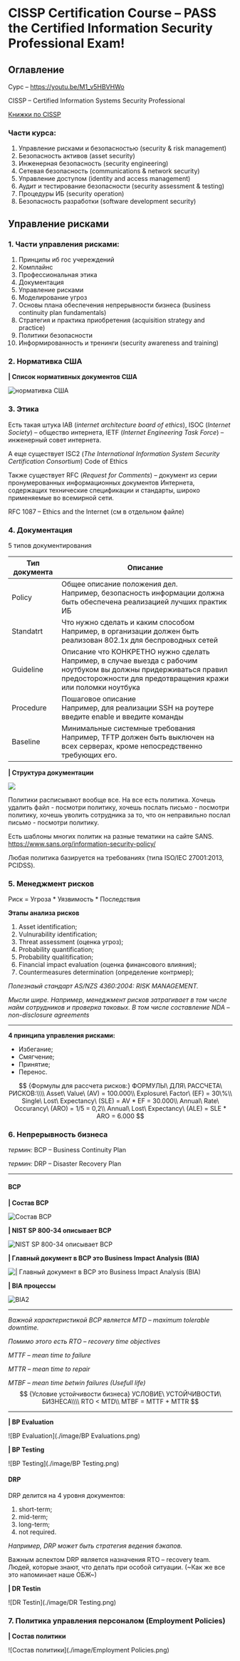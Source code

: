 # CISSP Certification Course – PASS the Certified Information Security Professional Exam!

## Оглавление

Сурс – https://youtu.be/M1_v5HBVHWo

CISSP – Certified Information Systems Security Professional

[Книжки по CISSP](https://www.mhprofessional.com/catalogsearch/result/?q=CISSP)

### Части курса:

1. Управление рисками и безопасностью (security & risk management)
2. Безопасность активов (asset security)
3. Инженерная безопасность (security engineering)
4. Сетевая безопасность (communications & network security)
5. Управление доступом (identity and access management)
6. Аудит и тестирование безопасности (security assessment & testing)
7. Процедуры ИБ (security operation)
8. Безопасность разработки (software development security)



## Управление рисками

### 1. Части управления рисками:

1. Принципы иб гос учереждений
2. Комплайнс
3. Профессиональная этика
4. Документация
5. Управление рисками
6. Моделирование угроз
7. Основы плана обеспечения непрерывности бизнеса (business continuity plan fundamentals)
8. Cтратегия и практика приобретения (acquisition strategy and practice)
9. Политики безопасности
10. Информированность и тренинги (security awareness and training)



### 2. Нормативка США

**|	Список нормативных документов США**

![нормативка США](./images/US_LOW.png)





### 3. Этика

Есть такая штука IAB (*internet architecture board of ethics*), ISOC (*Internet Society*) – общество интернета, IETF (*Internet Engineering Task Force*) – инженерный совет интернета.

А еще существует ISC2 (*The International Information System Security Certification Consortium*) Code of Ethics

Также существует RFC (*Request for Comments*) –  документ из серии пронумерованных информационных документов Интернета, содержащих технические спецификации и стандарты, широко применяемые во всемирной сети. 

RFC 1087 – Ethics and the Internet (см в отдельном файле)



### 4. Документация

5 типов документирования

| Тип документа | Описание                                                     |
| ------------- | ------------------------------------------------------------ |
| Policy        | Общее описание положения дел.<br />Например, безопасность информации должна быть обеспечена реализацией лучших практик ИБ |
| Standatrt     | Что нужно сделать и каким способом<br />Например, в организации должен быть реализован 802.1x для беспроводных сетей |
| Guideline     | Описание что КОНКРЕТНО нужно сделать<br />Например, в случае выезда с рабочим ноутбуком вы должны придерживаться правил предосторожности для предотвращения кражи или поломки ноутбука |
| Procedure     | Пошаговое описание<br />Например, для реализации SSH на роутере введите enable и введите команды |
| Baseline      | Минимальные системные требования<br />Например, TFTP должен быть выключен на всех серверах, кроме непосредственно требующих его. |

**|	Структура документации**

![](./images/Documents.png)

Политики расписывают вообще все. На все есть политика. Хочешь удалить файл - посмотри политику, хочешь послать письмо - посмотри политику, хочешь уволить сотрудника за то, что он неправильно послал письмо - посмотри политику.

Есть шаблоны многих политик на разные тематики на сайте SANS. https://www.sans.org/information-security-policy/

Любая политика базируется на требованиях (типа ISO/IEC 27001:2013, PCIDSS).



### 5. Менеджмент рисков

Риск = Угроза * Уязвимость * Последствия

**Этапы анализа рисков**

1. Asset identification;
2. Vulnurability identification;
3. Threat assessment (оценка угроз);
4. Probability quantification;
5. Probability qualitification;
6. Financial impact evaluation (оценка финансового влияния);
7. Countermeasures determination (определение контрмер);

*Полезнаый стандарт AS/NZS 4360:2004: RISK MANAGEMENT.*

*Мысли шире. Например, менеджмент рисков затрагивает в том числе найм сотрудников и проверка таковых. В том числе составление NDA – non-disclosure agreements*

---

**4 принципа управления рисками:**

* Избегание;
* Смягчение;
* Принятие;
* Перенос.


$$ {Формулы для рассчета рисков:}
ФОРМУЛЫ\ ДЛЯ\ РАССЧЕТА\ РИСКОВ:\\\\
Asset\ Value\ (AV) = 100.000\\
Explosure\ Factor\ (EF) = 30\%\\
Single\ Lost\ Expectancy\ (SLE) = AV * EF = 30.000\\
Annual\ Rate\ Occurancy\ (ARO) = 1/5 = 0,2\\
Annual\ Lost\ Expectancy\ (ALE) = SLE * ARO = 6.000
$$


### 6. Непрерывность бизнеса

*термин:* BCP – Business Continuity Plan

*термин:* DRP – Disaster Recovery Plan

---

#### BCP

**|	Состав BCP**

![Состав BCP](./images/BCP.png)

**|	NIST SP 800-34 описывает BCP**

![NIST SP 800-34 описывает BCP](./images/BCP2.png)

**|	Главный документ в BCP это Business Impact Analysis (BIA)**

![**|	Главный документ в BCP это Business Impact Analysis (BIA)**](./images/BIA.png)

**|	BIA процессы**

![BIA2](./images/BIA2.png)

---

*Важной характеристикой BCP является MTD – maximum tolerable downtime.*

*Помимо этого есть RTO – recovery time objectives*

*MTTF – mean time to failure*

*MTTR – mean time to repair*

*MTBF – mean time betwin failures (Usefull life)*
$$ {Условие устойчивости бизнеса}
УСЛОВИЕ\ УСТОЙЧИВОСТИ\ БИЗНЕСА\\\\
RTO < MTD\\
MTBF = MTTF + MTTR
$$


---

**|	BP Evaluation**

![BP Evaluation](./image/BP Evaluations.png)

**|	BP Testing**

![BP Testing](./image/BP Testing.png)



#### DRP

DRP делится на 4 уровня документов:

1) short-term;
2) mid-term;
3) long-term;
4) not required.

*Например, DRP может быть стратегия ведения бэкапов.*

Важным аспектом DRP является назначения RTO – recovery team. Людей, которые знают, что делать при особой ситуации. (~Как же все это напоминает наше ОБЖ~)

**|	DR Testin**

![DR Testin](./image/DR Testing.png)



### 7. Политика управления персоналом (Employment Policies)

**|	Состав политики**

![Состав политики](./image/Employment Policies.png)

